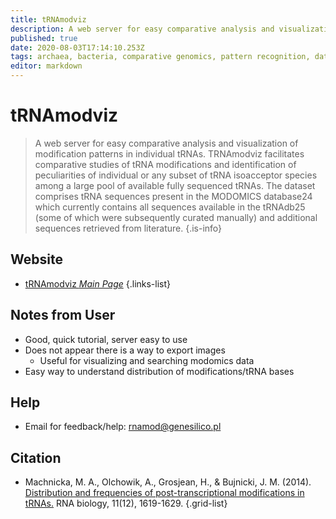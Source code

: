 ```yaml
---
title: tRNAmodviz
description: A web server for easy comparative analysis and visualization of modification patterns in individual tRNAs.
published: true
date: 2020-08-03T17:14:10.253Z
tags: archaea, bacteria, comparative genomics, pattern recognition, data visualization, eukaryota, trna, webserver, virus
editor: markdown
---
```


# tRNAmodviz

> A web server for easy comparative analysis and visualization of modification patterns in individual tRNAs. TRNAmodviz facilitates comparative studies of tRNA modifications and identification of peculiarities of individual or any subset of tRNA isoacceptor species among a large pool of available fully sequenced tRNAs. The dataset comprises tRNA sequences present in the MODOMICS database24 which currently contains all sequences available in the tRNAdb25 (some of which were subsequently curated manually) and additional sequences retrieved from literature. 
{.is-info}


## Website 

- [tRNAmodviz *Main Page*](http://genesilico.pl/trnamodviz/)
 {.links-list}
 
## Notes from User
- Good, quick tutorial, server easy to use
- Does not appear there is a way to export images
	- Useful for visualizing and searching modomics data
- Easy way to understand distribution of modifications/tRNA bases

## Help
- Email for feedback/help: rnamod@genesilico.pl 

## Citation 

- Machnicka, M. A., Olchowik, A., Grosjean, H., & Bujnicki, J. M. (2014). [Distribution and frequencies of post-transcriptional modifications in tRNAs.](https://www.tandfonline.com/doi/full/10.4161/15476286.2014.992273) RNA biology, 11(12), 1619-1629.
{.grid-list}
